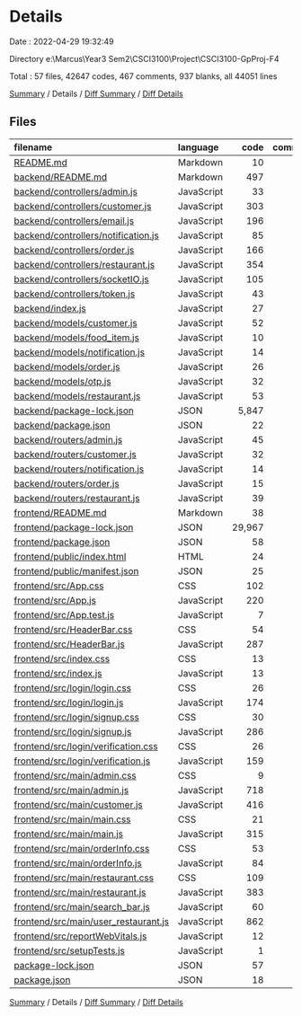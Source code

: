 # Details

Date : 2022-04-29 19:32:49

Directory e:\Marcus\Year3 Sem2\CSCI3100\Project\CSCI3100-GpProj-F4

Total : 57 files,  42647 codes, 467 comments, 937 blanks, all 44051 lines

[Summary](results.md) / Details / [Diff Summary](diff.md) / [Diff Details](diff-details.md)

## Files
| filename | language | code | comment | blank | total |
| :--- | :--- | ---: | ---: | ---: | ---: |
| [README.md](/README.md) | Markdown | 10 | 0 | 6 | 16 |
| [backend/README.md](/backend/README.md) | Markdown | 497 | 0 | 295 | 792 |
| [backend/controllers/admin.js](/backend/controllers/admin.js) | JavaScript | 33 | 8 | 9 | 50 |
| [backend/controllers/customer.js](/backend/controllers/customer.js) | JavaScript | 303 | 81 | 64 | 448 |
| [backend/controllers/email.js](/backend/controllers/email.js) | JavaScript | 196 | 26 | 34 | 256 |
| [backend/controllers/notification.js](/backend/controllers/notification.js) | JavaScript | 85 | 2 | 4 | 91 |
| [backend/controllers/order.js](/backend/controllers/order.js) | JavaScript | 166 | 19 | 21 | 206 |
| [backend/controllers/restaurant.js](/backend/controllers/restaurant.js) | JavaScript | 354 | 56 | 68 | 478 |
| [backend/controllers/socketIO.js](/backend/controllers/socketIO.js) | JavaScript | 105 | 15 | 13 | 133 |
| [backend/controllers/token.js](/backend/controllers/token.js) | JavaScript | 43 | 21 | 7 | 71 |
| [backend/index.js](/backend/index.js) | JavaScript | 27 | 2 | 9 | 38 |
| [backend/models/customer.js](/backend/models/customer.js) | JavaScript | 52 | 6 | 8 | 66 |
| [backend/models/food_item.js](/backend/models/food_item.js) | JavaScript | 10 | 2 | 3 | 15 |
| [backend/models/notification.js](/backend/models/notification.js) | JavaScript | 14 | 2 | 3 | 19 |
| [backend/models/order.js](/backend/models/order.js) | JavaScript | 26 | 3 | 5 | 34 |
| [backend/models/otp.js](/backend/models/otp.js) | JavaScript | 32 | 4 | 6 | 42 |
| [backend/models/restaurant.js](/backend/models/restaurant.js) | JavaScript | 53 | 6 | 8 | 67 |
| [backend/package-lock.json](/backend/package-lock.json) | JSON | 5,847 | 0 | 1 | 5,848 |
| [backend/package.json](/backend/package.json) | JSON | 22 | 0 | 1 | 23 |
| [backend/routers/admin.js](/backend/routers/admin.js) | JavaScript | 45 | 15 | 7 | 67 |
| [backend/routers/customer.js](/backend/routers/customer.js) | JavaScript | 32 | 11 | 4 | 47 |
| [backend/routers/notification.js](/backend/routers/notification.js) | JavaScript | 14 | 7 | 2 | 23 |
| [backend/routers/order.js](/backend/routers/order.js) | JavaScript | 15 | 0 | 4 | 19 |
| [backend/routers/restaurant.js](/backend/routers/restaurant.js) | JavaScript | 39 | 11 | 4 | 54 |
| [frontend/README.md](/frontend/README.md) | Markdown | 38 | 0 | 33 | 71 |
| [frontend/package-lock.json](/frontend/package-lock.json) | JSON | 29,967 | 0 | 1 | 29,968 |
| [frontend/package.json](/frontend/package.json) | JSON | 58 | 0 | 1 | 59 |
| [frontend/public/index.html](/frontend/public/index.html) | HTML | 24 | 23 | 1 | 48 |
| [frontend/public/manifest.json](/frontend/public/manifest.json) | JSON | 25 | 0 | 1 | 26 |
| [frontend/src/App.css](/frontend/src/App.css) | CSS | 102 | 0 | 17 | 119 |
| [frontend/src/App.js](/frontend/src/App.js) | JavaScript | 220 | 3 | 8 | 231 |
| [frontend/src/App.test.js](/frontend/src/App.test.js) | JavaScript | 7 | 0 | 2 | 9 |
| [frontend/src/HeaderBar.css](/frontend/src/HeaderBar.css) | CSS | 54 | 0 | 10 | 64 |
| [frontend/src/HeaderBar.js](/frontend/src/HeaderBar.js) | JavaScript | 287 | 73 | 24 | 384 |
| [frontend/src/index.css](/frontend/src/index.css) | CSS | 13 | 0 | 2 | 15 |
| [frontend/src/index.js](/frontend/src/index.js) | JavaScript | 13 | 3 | 3 | 19 |
| [frontend/src/login/login.css](/frontend/src/login/login.css) | CSS | 26 | 0 | 6 | 32 |
| [frontend/src/login/login.js](/frontend/src/login/login.js) | JavaScript | 174 | 6 | 14 | 194 |
| [frontend/src/login/signup.css](/frontend/src/login/signup.css) | CSS | 30 | 0 | 7 | 37 |
| [frontend/src/login/signup.js](/frontend/src/login/signup.js) | JavaScript | 286 | 6 | 21 | 313 |
| [frontend/src/login/verification.css](/frontend/src/login/verification.css) | CSS | 26 | 0 | 6 | 32 |
| [frontend/src/login/verification.js](/frontend/src/login/verification.js) | JavaScript | 159 | 0 | 17 | 176 |
| [frontend/src/main/admin.css](/frontend/src/main/admin.css) | CSS | 9 | 3 | 2 | 14 |
| [frontend/src/main/admin.js](/frontend/src/main/admin.js) | JavaScript | 718 | 2 | 34 | 754 |
| [frontend/src/main/customer.js](/frontend/src/main/customer.js) | JavaScript | 416 | 5 | 18 | 439 |
| [frontend/src/main/main.css](/frontend/src/main/main.css) | CSS | 21 | 0 | 5 | 26 |
| [frontend/src/main/main.js](/frontend/src/main/main.js) | JavaScript | 315 | 6 | 20 | 341 |
| [frontend/src/main/orderInfo.css](/frontend/src/main/orderInfo.css) | CSS | 53 | 0 | 11 | 64 |
| [frontend/src/main/orderInfo.js](/frontend/src/main/orderInfo.js) | JavaScript | 84 | 0 | 7 | 91 |
| [frontend/src/main/restaurant.css](/frontend/src/main/restaurant.css) | CSS | 109 | 0 | 2 | 111 |
| [frontend/src/main/restaurant.js](/frontend/src/main/restaurant.js) | JavaScript | 383 | 4 | 26 | 413 |
| [frontend/src/main/search_bar.js](/frontend/src/main/search_bar.js) | JavaScript | 60 | 0 | 5 | 65 |
| [frontend/src/main/user_restaurant.js](/frontend/src/main/user_restaurant.js) | JavaScript | 862 | 32 | 42 | 936 |
| [frontend/src/reportWebVitals.js](/frontend/src/reportWebVitals.js) | JavaScript | 12 | 0 | 2 | 14 |
| [frontend/src/setupTests.js](/frontend/src/setupTests.js) | JavaScript | 1 | 4 | 1 | 6 |
| [package-lock.json](/package-lock.json) | JSON | 57 | 0 | 1 | 58 |
| [package.json](/package.json) | JSON | 18 | 0 | 1 | 19 |

[Summary](results.md) / Details / [Diff Summary](diff.md) / [Diff Details](diff-details.md)